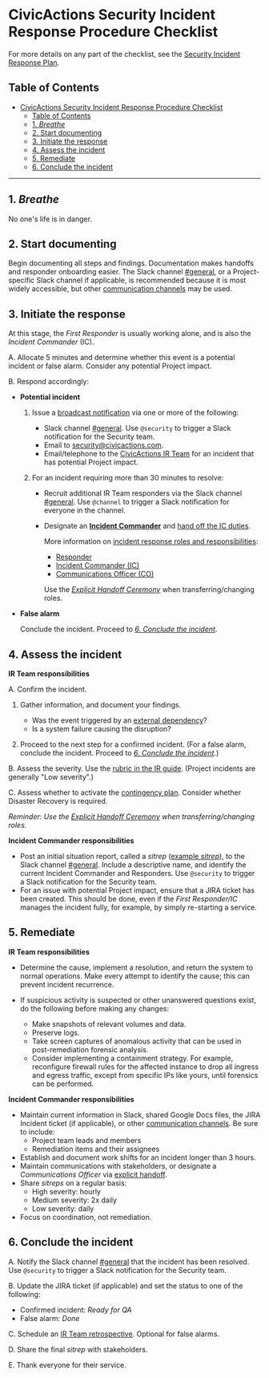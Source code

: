 # CivicActions Security Incident Response Procedure Checklist

For more details on any part of the checklist, see the [Security Incident Response Plan](incident-response-plan.md).

## Table of Contents

<!--ts-->

- [CivicActions Security Incident Response Procedure Checklist](#civicactions-security-incident-response-procedure-checklist)
  - [Table of Contents](#table-of-contents)
  - [1. <em>Breathe</em>](#1-breathe)
  - [2. Start documenting](#2-start-documenting)
  - [3. Initiate the response](#3-initiate-the-response)
  - [4. Assess the incident](#4-assess-the-incident)
  - [5. Remediate](#5-remediate)
  - [6. Conclude the incident](#6-conclude-the-incident)

<!-- Added by: fen, at: Wed Jan 20 04:09:41 PM EST 2021 -->

<!--te-->

---

## 1. _Breathe_

No one's life is in danger.

## 2. Start documenting

Begin documenting all steps and findings. Documentation makes handoffs and responder onboarding easier. The Slack channel [#general](https://civicactions.slack.com/messages/general/), or a Project-specific Slack channel if applicable, is recommended because it is most widely accessible, but other [communication channels](incident-response-plan.md#communication-channels) may be used.

## 3. Initiate the response

At this stage, the _First Responder_ is usually working alone, and is also the _Incident Commander_ (IC).

A. Allocate 5 minutes and determine whether this event is a potential incident or false alarm. Consider any potential Project impact.

B. Respond accordingly:

- **Potential incident**

  1. Issue a [broadcast notification](incident-response-plan.md#communication-channels) via one or more of the following:

     - Slack channel [#general](https://civicactions.slack.com/messages/general/). Use `@security` to trigger a Slack notification for the Security team.
     - Email to [security@civicactions.com](mailto:security@civicactions.com).
     - Email/telephone to the [CivicActions IR Team](https://drive.google.com/open?id=1P9TePYm2Gkly8EjxCzA2EmlTjUIBypE7-CbCZrRN1EA) for an incident that has potential Project impact.

  2. For an incident requiring more than 30 minutes to resolve:

     - Recruit additional IR Team responders via the Slack channel [#general](https://civicactions.slack.com/messages/general/). Use `@channel` to trigger a Slack notification for everyone in the channel.
     - Designate an [**Incident Commander**](incident-response-plan.md#incident-commander) and [hand off the IC duties](incident-response-plan.md#explicit-handoff-ceremony).

       More information on [incident response roles and responsibilities](incident-response-plan.md#roles-and-responsibilities):

       - [Responder](incident-response-plan.md#responder)
       - [Incident Commander (IC)](incident-response-plan.md#incident-commander)
       - [Communications Officer (CO)](incident-response-plan.md#communications-officer)

       Use the [_Explicit Handoff Ceremony_](incident-response-plan.md#explicit-handoff-ceremony) when transferring/changing roles.

- **False alarm**

  Conclude the incident. Proceed to [_6. Conclude the incident_](#6-conclude-the-incident).

## 4. Assess the incident

**IR Team responsibilities**

A. Confirm the incident.

1. Gather information, and document your findings.

   - Was the event triggered by an [external dependency](contingency-plan.md#external-dependencies)?
   - Is a system failure causing the disruption?

2. Proceed to the next step for a confirmed incident. (For a false alarm, conclude the incident. Proceed to [_6. Conclude the incident_](#6-conclude-the-incident).)

B. Assess the severity. Use the [rubric in the IR guide](incident-response-plan.md#incident-severities). (Project incidents are generally "Low severity".)

C. Assess whether to activate the [contingency plan](contingency-plan.md). Consider whether Disaster Recovery is required.

_Reminder: Use the [Explicit Handoff Ceremony](#explicit-handoff-ceremony) when transferring/changing roles._

**Incident Commander responsibilities**

- Post an initial situation report, called a _sitrep_ ([example _sitrep_](incident-response-plan.md#assess)), to the Slack channel [#general](https://civicactions.slack.com/messages/general/). Include a descriptive name, and identify the current Incident Commander and Responders. Use `@security` to trigger a Slack notification for the Security team.
- For an issue with potential Project impact, ensure that a JIRA ticket has been created. This should be done, even if the _First Responder/IC_ manages the incident fully, for example, by simply re-starting a service.

## 5. Remediate

**IR Team responsibilities**

- Determine the cause, implement a resolution, and return the system to normal operations. Make every attempt to identify the cause; this can prevent incident recurrence.

- If suspicious activity is suspected or other unanswered questions exist, do the following before making any changes:

  - Make snapshots of relevant volumes and data.
  - Preserve logs.
  - Take screen captures of anomalous activity that can be used in post-remediation forensic analysis.
  - Consider implementing a containment strategy. For example, reconfigure firewall rules for the affected instance to drop all ingress and egress traffic, except from specific IPs like yours, until forensics can be performed.

**Incident Commander responsibilities**

- Maintain current information in Slack, shared Google Docs files, the JIRA Incident ticket (if applicable), or other [communication channels](incident-response-plan.md#communication-channels). Be sure to include:
  - Project team leads and members
  - Remediation items and their assignees
- Establish and document work shifts for an incident longer than 3 hours.
- Maintain communications with stakeholders, or designate a _Communications Officer_ via [explicit handoff](incident-response-plan.md#explicit-handoff-ceremony).
- Share _sitreps_ on a regular basis:
  - High severity: hourly
  - Medium severity: 2x daily
  - Low severity: daily
- Focus on coordination, not remediation.

## 6. Conclude the incident

A. Notify the Slack channel [#general](https://civicactions.slack.com/messages/general/) that the incident has been resolved. Use `@security` to trigger a Slack notification for the Security team.

B. Update the JIRA ticket (if applicable) and set the status to one of the following:

- Confirmed incident: _Ready for QA_
- False alarm: _Done_

C. Schedule an [IR Team retrospective](incident-response-plan.md#have-a-team-retrospective). Optional for false alarms.

D. Share the final _sitrep_ with stakeholders.

E. Thank everyone for their service.
